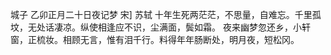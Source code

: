 城子 乙卯正月二十日夜记梦
宋] 苏轼
十年生死两茫茫，不思量，自难忘。千里孤坟，无处话凄凉。纵使相逢应不识，尘满面，鬓如霜。
夜来幽梦忽还乡，小轩窗，正梳妆。相顾无言，惟有泪千行。料得年年肠断处，明月夜，短松冈。 

